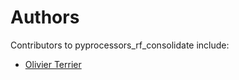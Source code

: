 # Authors

Contributors to pyprocessors_rf_consolidate include:

+ [Olivier Terrier](mailto:olivier.terrier@kairntech.com)

